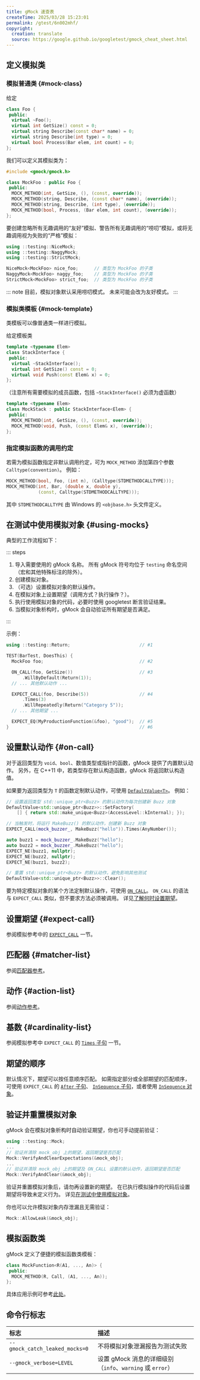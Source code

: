 ```yaml
---
title: gMock 速查表
createTime: 2025/03/28 15:23:01
permalink: /gtest/6n002mhf/
copyright:
  creation: translate
  source: https://google.github.io/googletest/gmock_cheat_sheet.html
---
```


## 定义模拟类

### 模拟普通类 {#mock-class}

给定

```cpp
class Foo {
 public:
  virtual ~Foo();
  virtual int GetSize() const = 0;
  virtual string Describe(const char* name) = 0;
  virtual string Describe(int type) = 0;
  virtual bool Process(Bar elem, int count) = 0;
};
```

我们可以定义其模拟类为：

```cpp
#include <gmock/gmock.h>

class MockFoo : public Foo {
 public:
  MOCK_METHOD(int, GetSize, (), (const, override));
  MOCK_METHOD(string, Describe, (const char* name), (override));
  MOCK_METHOD(string, Describe, (int type), (override));
  MOCK_METHOD(bool, Process, (Bar elem, int count), (override));
};
```

要创建忽略所有无趣调用的“友好”模拟、警告所有无趣调用的“唠叨”模拟，或将无趣调用视为失败的“严格”模拟：

```cpp
using ::testing::NiceMock;
using ::testing::NaggyMock;
using ::testing::StrictMock;

NiceMock<MockFoo> nice_foo;      // 类型为 MockFoo 的子类
NaggyMock<MockFoo> naggy_foo;    // 类型为 MockFoo 的子类
StrictMock<MockFoo> strict_foo;  // 类型为 MockFoo 的子类
```

::: note
目前，模拟对象默认采用唠叨模式。
未来可能会改为友好模式。
:::

### 模拟类模板 {#mock-template}

类模板可以像普通类一样进行模拟。

给定模板类

```cpp
template <typename Elem>
class StackInterface {
 public:
  virtual ~StackInterface();
  virtual int GetSize() const = 0;
  virtual void Push(const Elem& x) = 0;
};
```

（注意所有需要模拟的成员函数，包括 `~StackInterface()` 必须为虚函数）

```cpp
template <typename Elem>
class MockStack : public StackInterface<Elem> {
 public:
  MOCK_METHOD(int, GetSize, (), (const, override));
  MOCK_METHOD(void, Push, (const Elem& x), (override));
};
```

### 指定模拟函数的调用约定

若需为模拟函数指定非默认调用约定，可为 `MOCK_METHOD` 添加第四个参数 `Calltype(convention)`。
例如：

```cpp
MOCK_METHOD(bool, Foo, (int n), (Calltype(STDMETHODCALLTYPE)));
MOCK_METHOD(int, Bar, (double x, double y),
            (const, Calltype(STDMETHODCALLTYPE)));
```

其中 `STDMETHODCALLTYPE` 由 Windows 的 `<objbase.h>` 头文件定义。

## 在测试中使用模拟对象 {#using-mocks}

典型的工作流程如下：

::: steps

1. 导入需要使用的 gMock 名称。
   所有 gMock 符号均位于 `testing` 命名空间（宏和其他特殊标注的除外）。
2. 创建模拟对象。
3. （可选）设置模拟对象的默认操作。
4. 在模拟对象上设置期望（调用方式？执行操作？）。
5. 执行使用模拟对象的代码，必要时使用 googletest 断言验证结果。
6. 当模拟对象析构时，gMock 会自动验证所有期望是否满足。

:::

示例：

```cpp
using ::testing::Return;                          // #1

TEST(BarTest, DoesThis) {
  MockFoo foo;                                    // #2

  ON_CALL(foo, GetSize())                         // #3
      .WillByDefault(Return(1));
  // ... 其他默认动作 ...

  EXPECT_CALL(foo, Describe(5))                   // #4
      .Times(3)
      .WillRepeatedly(Return("Category 5"));
  // ... 其他期望 ...

  EXPECT_EQ(MyProductionFunction(&foo), "good");  // #5
}                                                 // #6
```

## 设置默认动作 {#on-call}

对于返回类型为 `void`、`bool`、数值类型或指针的函数，gMock 提供了内置默认动作。
另外，在 C++11 中，若类型存在默认构造函数，gMock 将返回默认构造值。

如果要为返回类型为 `T` 的函数定制默认动作，可使用 [`DefaultValue<T>`](reference/mocking.md#DefaultValue)。
例如：

```cpp
// 设置返回类型 std::unique_ptr<Buzz> 的默认动作为每次创建新 Buzz 对象
DefaultValue<std::unique_ptr<Buzz>>::SetFactory(
    [] { return std::make_unique<Buzz>(AccessLevel::kInternal); });

// 当触发时，将运行 MakeBuzz() 的默认动作，创建新 Buzz 对象
EXPECT_CALL(mock_buzzer_, MakeBuzz("hello")).Times(AnyNumber());

auto buzz1 = mock_buzzer_.MakeBuzz("hello");
auto buzz2 = mock_buzzer_.MakeBuzz("hello");
EXPECT_NE(buzz1, nullptr);
EXPECT_NE(buzz2, nullptr);
EXPECT_NE(buzz1, buzz2);

// 重置 std::unique_ptr<Buzz> 的默认动作，避免影响其他测试
DefaultValue<std::unique_ptr<Buzz>>::Clear();
```

要为特定模拟对象的某个方法定制默认操作，可使用 [`ON_CALL`](reference/mocking.md#ON_CALL)。
`ON_CALL` 的语法与 `EXPECT_CALL` 类似，但不要求方法必须被调用。
详见[了解何时设置期望](gmock_cook_book.md#use-on-call)。

## 设置期望 {#expect-call}

参阅模拟参考中的 [`EXPECT_CALL`](reference/mocking.md#EXPECT_CALL) 一节。

## 匹配器 {#matcher-list}

参阅[匹配器参考](reference/matchers.md)。

## 动作 {#action-list}

参阅[动作参考](reference/actions.md)。

## 基数 {#cardinality-list}

参阅模拟参考中 `EXPECT_CALL` 的 [`Times` 子句](reference/mocking.md#EXPECT_CALL.Times) 一节。

## 期望的顺序

默认情况下，期望可以按任意顺序匹配。
如需指定部分或全部期望的匹配顺序，可使用 `EXPECT_CALL` 的
[`After` 子句](reference/mocking.md#EXPECT_CALL.After)、
[`InSequence` 子句](reference/mocking.md#EXPECT_CALL.InSequence)，或者使用
[`InSequence` 对象](reference/mocking.md#InSequence)。

## 验证并重置模拟对象

gMock 会在模拟对象析构时自动验证期望，你也可手动提前验证：

```cpp
using ::testing::Mock;
...
// 验证并清除 mock_obj 上的期望，返回期望是否匹配
Mock::VerifyAndClearExpectations(&mock_obj);
...
// 验证并清除 mock_obj 上的期望及 ON_CALL 设置的默认动作，返回期望是否匹配
Mock::VerifyAndClear(&mock_obj);
```

验证并重置模拟对象后，请勿再设置新的期望。
在已执行模拟操作的代码后设置期望将导致未定义行为。
详见[在测试中使用模拟对象](gmock_for_dummies.md#using-mocks-in-tests)。

你也可以允许模拟对象内存泄漏且无需验证：

```cpp
Mock::AllowLeak(&mock_obj);
```

## 模拟函数类

gMock 定义了便捷的模拟函数类模板：

```cpp
class MockFunction<R(A1, ..., An)> {
 public:
  MOCK_METHOD(R, Call, (A1, ..., An));
};
```

具体应用示例可参考[此处](gmock_cook_book.md#using-checkpoints)。

## 命令行标志

| 标志                           | 描述                                                      |
| :----------------------------- | :-------------------------------------------------------- |
| `--gmock_catch_leaked_mocks=0` | 不将模拟对象泄漏报告为测试失败                            |
| `--gmock_verbose=LEVEL`        | 设置 gMock 消息的详细级别（`info`、`warning` 或 `error`） |
